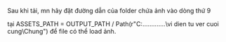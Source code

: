 Sau khi tải, mn hãy đặt đường dẫn của folder chứa ảnh vào dòng thứ 9

tại ASSETS_PATH = OUTPUT_PATH / Path(r"C:\.............\vi dien tu ver cuoi cung\Chung") để file có thể load ảnh.
